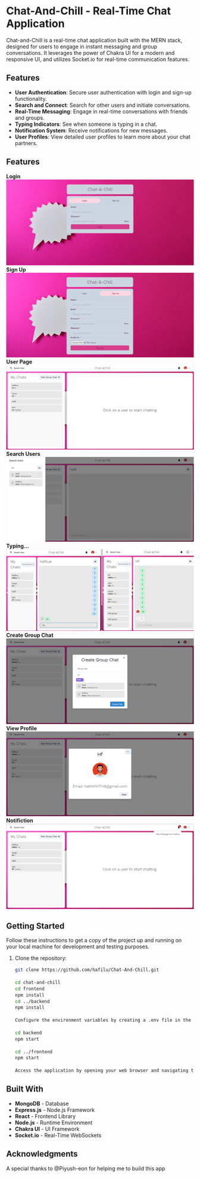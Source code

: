 # Chat-And-Chill - Real-Time Chat Application

Chat-and-Chill is a real-time chat application built with the MERN stack, designed for users to engage in instant messaging and group conversations. It leverages the power of Chakra UI for a modern and responsive UI, and utilizes Socket.io for real-time communication features.

## Features

- **User Authentication**: Secure user authentication with login and sign-up functionality.
- **Search and Connect**: Search for other users and initiate conversations.
- **Real-Time Messaging**: Engage in real-time conversations with friends and groups.
- **Typing Indicators**: See when someone is typing in a chat.
- **Notification System**: Receive notifications for new messages.
- **User Profiles**: View detailed user profiles to learn more about your chat partners.

## Features

**Login**
![Login Page](/screenshots/1.PNG)
**Sign Up**
![sign up](/screenshots/2.PNG)
**User Page**
![User page](/screenshots/3.PNG)
**Search Users**
![search users](/screenshots/4.PNG)
**Typing...**
![typing](/screenshots/5.png)
**Create Group Chat**
![group chat](/screenshots/6.PNG)
**View Profile**
![profile](/screenshots/7.PNG)
**Notifiction**
![notification](/screenshots/8.PNG)

## Getting Started

Follow these instructions to get a copy of the project up and running on your local machine for development and testing purposes.

1. Clone the repository:

   ```bash
   git clone https://github.com/hafilu/Chat-And-Chill.git

   cd chat-and-chill
   cd frontend
   npm install
   cd ../backend
   npm install

   Configure the environment variables by creating a .env file in the backend directory with the required variables.
   
   cd backend
   npm start

   cd ../frontend
   npm start

   Access the application by opening your web browser and navigating to http://localhost:3000.

## Built With

- **MongoDB** - Database
- **Express.js** - Node.js Framework
- **React** - Frontend Library
- **Node.js** - Runtime Environment
- **Chakra UI** - UI Framework
- **Socket.io** - Real-Time WebSockets

## Acknowledgments

A special thanks to @Piyush-eon for helping me to build this app


